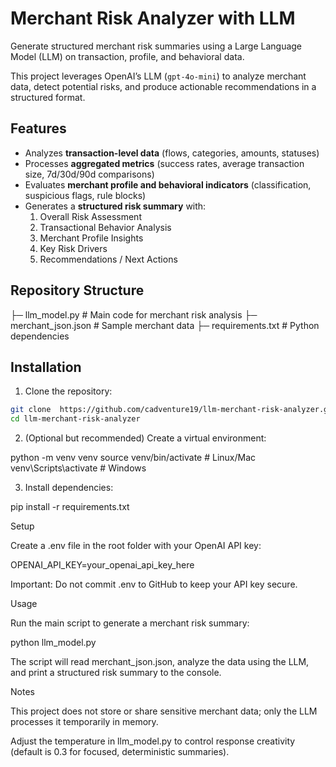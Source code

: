# Merchant Risk Analyzer with LLM

Generate structured merchant risk summaries using a Large Language Model (LLM) on transaction, profile, and behavioral data.

This project leverages OpenAI’s LLM (`gpt-4o-mini`) to analyze merchant data, detect potential risks, and produce actionable recommendations in a structured format.

## Features

- Analyzes **transaction-level data** (flows, categories, amounts, statuses)
- Processes **aggregated metrics** (success rates, average transaction size, 7d/30d/90d comparisons)
- Evaluates **merchant profile and behavioral indicators** (classification, suspicious flags, rule blocks)
- Generates a **structured risk summary** with:
  1. Overall Risk Assessment
  2. Transactional Behavior Analysis
  3. Merchant Profile Insights
  4. Key Risk Drivers
  5. Recommendations / Next Actions

## Repository Structure

├─ llm_model.py # Main code for merchant risk analysis
├─ merchant_json.json # Sample merchant data
├─ requirements.txt # Python dependencies




## Installation

1. Clone the repository:

```bash
git clone  https://github.com/cadventure19/llm-merchant-risk-analyzer.git
cd llm-merchant-risk-analyzer

```

2. (Optional but recommended) Create a virtual environment:

python -m venv venv
source venv/bin/activate   # Linux/Mac
venv\Scripts\activate      # Windows

3. Install dependencies:

pip install -r requirements.txt



Setup

Create a .env file in the root folder with your OpenAI API key:

OPENAI_API_KEY=your_openai_api_key_here

Important: Do not commit .env to GitHub to keep your API key secure.


Usage

Run the main script to generate a merchant risk summary:


python llm_model.py


The script will read merchant_json.json, analyze the data using the LLM, and print a structured risk summary to the console.


Notes

This project does not store or share sensitive merchant data; only the LLM processes it temporarily in memory.

Adjust the temperature in llm_model.py to control response creativity (default is 0.3 for focused, deterministic summaries).


